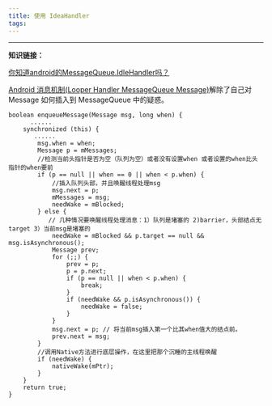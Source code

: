 ```yaml
---
title: 使用 IdeaHandler
tags:
---
```




---


**知识链接：**

[你知道android的MessageQueue.IdleHandler吗？](https://wetest.qq.com/lab/view/352.html)


[Android 消息机制(Looper Handler MessageQueue Message)](https://mp.weixin.qq.com/s?__biz=MzIxNzU1Nzk3OQ==&mid=2247486513&idx=1&sn=892a944854aff3edb9f0b9fb85bc01c6&chksm=97f6b285a0813b9363b814b5d974a39990e23db91440bc8958eb5cf8758afb45e37cef6759c5&scene=38#wechat_redirect)解除了自己对 Message 如何插入到 MessageQueue 中的疑惑。


```
boolean enqueueMessage(Message msg, long when) {
      ......
    synchronized (this) {
       ......
        msg.when = when;
        Message p = mMessages;
        //检测当前头指针是否为空（队列为空）或者没有设置when 或者设置的when比头指针的when要前
        if (p == null || when == 0 || when < p.when) {
            //插入队列头部，并且唤醒线程处理msg
            msg.next = p;
            mMessages = msg;
            needWake = mBlocked;
        } else {
           // 几种情况要唤醒线程处理消息：1）队列是堵塞的 2)barrier，头部结点无target 3）当前msg是堵塞的
            needWake = mBlocked && p.target == null && msg.isAsynchronous();
            Message prev;
            for (;;) {
                prev = p;
                p = p.next;
                if (p == null || when < p.when) {
                    break;
                }
                if (needWake && p.isAsynchronous()) {
                    needWake = false;
                }
            }
            msg.next = p; // 将当前msg插入第一个比其when值大的结点前。
            prev.next = msg;
        }
        //调用Native方法进行底层操作，在这里把那个沉睡的主线程唤醒
        if (needWake) {
            nativeWake(mPtr);
        }
    }
    return true;
}

```